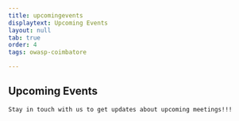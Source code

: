 ```yaml
---
title: upcomingevents
displaytext: Upcoming Events
layout: null
tab: true
order: 4
tags: owasp-coimbatore

---
```


## Upcoming Events

```Stay in touch with us to get updates about upcoming meetings!!!```
